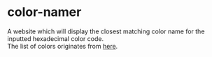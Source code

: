 # color-namer
A website which will display the closest matching color name for the inputted hexadecimal color code.  
The list of colors originates from [here](http://chir.ag/projects/name-that-color).

